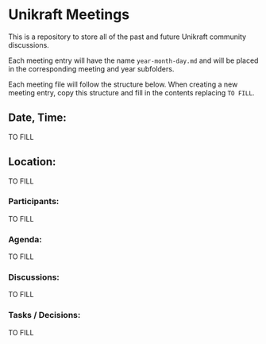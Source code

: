 # Unikraft Meetings

This is a repository to store all of the past and future Unikraft community discussions. 

Each meeting entry will have the name `year-month-day.md` and will be placed in the corresponding meeting and year subfolders.

Each meeting file will follow the structure below.
When creating a new meeting entry, copy this structure and fill in the contents replacing `TO FILL`.

## Date, Time:
TO FILL
## Location:
TO FILL
### Participants:
TO FILL
### Agenda:
TO FILL
### Discussions:
TO FILL
### Tasks / Decisions:
TO FILL
